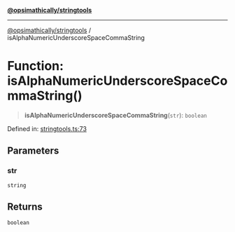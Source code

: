 [**@opsimathically/stringtools**](../README.md)

***

[@opsimathically/stringtools](../README.md) / isAlphaNumericUnderscoreSpaceCommaString

# Function: isAlphaNumericUnderscoreSpaceCommaString()

> **isAlphaNumericUnderscoreSpaceCommaString**(`str`): `boolean`

Defined in: [stringtools.ts:73](https://github.com/opsimathically/stringtools/blob/be6279cb127c5f8c1596ccd40cdd74eea6133fed/src/stringtools.ts#L73)

## Parameters

### str

`string`

## Returns

`boolean`
